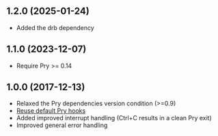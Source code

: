 ## 1.2.0 (2025-01-24)

* Added the drb dependency

## 1.1.0 (2023-12-07)

* Require Pry >= 0.14

## 1.0.0 (2017-12-13)

* Relaxed the Pry dependencies version condition (>=0.9)
* [Reuse default Pry hooks](https://github.com/Mon-Ouie/pry-remote/pull/64)
* Added improved interrupt handling (Ctrl+C results in a clean Pry exit)
* Improved general error handling
